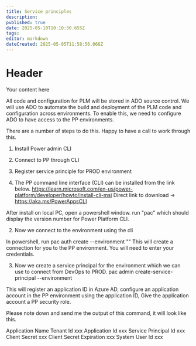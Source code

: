 ```yaml
---
title: Service principles
description: 
published: true
date: 2025-05-10T10:10:50.655Z
tags: 
editor: markdown
dateCreated: 2025-05-05T11:58:56.068Z
---
```


# Header
Your content here

All code and configuration for PLM will be stored in ADO source control.
We will use ADO to automate the build and deployment of the PLM code and configuration across environments.
To enable this, we need to configure ADO to have access to the PP environments.

There are a number of steps to do this. Happy to have a call to work through this.

1) Install Power admin CLI
2) Connect to PP through CLI
3) Register service principle for PROD environment

1) The PP command line interface (CLI) can be installed from the link below.
https://learn.microsoft.com/en-us/power-platform/developer/howto/install-cli-msi
Direct link to download -> https://aka.ms/PowerAppsCLI

After install on local PC, 
open a powershell window.
run "pac"
which should display the version number for Power Platform CLI.

2) Now we connect to the environment using the cli

In powershell, run
pac auth create --environment "<PROD>"
This will create a connection for you to the PP environment. You will need to enter your credentials.

3) Now we create a service principal for the environment which we can use to connect from DevOps to PROD.
pac admin create-service-principal  --environment <PROD>

This will register an application ID in Azure AD,
configure an application account in the PP environment using the application ID,
Give the application account a PP security role.

Please note down and send me the output of this command, it will look like this.

Application Name         <My Environment name>
Tenant Id                xxx
Application Id           xxx
Service Principal Id     xxx
Client Secret            xxx
Client Secret Expiration xxx
System User Id           xxx

